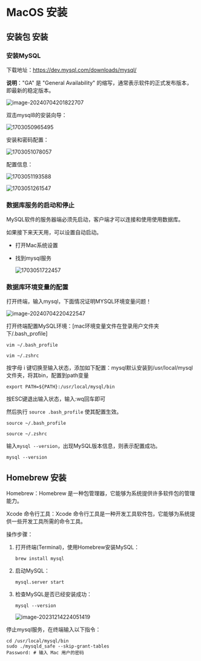 # MacOS 安装

## 安装包 安装

### 安装MySQL

下载地址：https://dev.mysql.com/downloads/mysql/

**说明**："GA" 是 "General Availability" 的缩写，通常表示软件的正式发布版本，即最新的稳定版本。

![image-20240704201822707](https://fastly.jsdelivr.net/gh/LetengZzz/img@main/tc2/img/202407042245456.png)

双击mysql8的安装向导：

![1703050965495](https://fastly.jsdelivr.net/gh/LetengZzz/img@main/tc2/img/202407042200639.png)

安装和密码配置：

![1703051078057](https://fastly.jsdelivr.net/gh/LetengZzz/img@main/tc2/img/202407042201603.png)

配置信息：

![1703051193588](https://fastly.jsdelivr.net/gh/LetengZzz/img@main/tc2/img/202407042201527.png)

![1703051261547](https://fastly.jsdelivr.net/gh/LetengZzz/img@main/tc2/img/202407042202121.png)

### 数据库服务的启动和停止

MySQL软件的服务器端必须先启动，客户端才可以连接和使用使用数据库。

如果接下来天天用，可以设置自动启动。

* 打开Mac系统设置

* 找到mysql服务

  ![1703051722457](https://fastly.jsdelivr.net/gh/LetengZzz/img@main/tc2/img/202407042202272.png)

### 数据库环境变量的配置

打开终端，输入mysql，下面情况证明MYSQL环境变量问题！

![image-20240704220422547](https://fastly.jsdelivr.net/gh/LetengZzz/img@main/tc2/img/202407042204138.png)

打开终端配置MySQL环境：[mac环境变量文件在登录用户文件夹下/.bash_profile]

```shell
vim ~/.bash_profile
```

```shell
vim ~/.zshrc
```

按字母 i 键切换至输入状态，添加如下配置：mysql默认安装到/usr/local/mysql文件夹，将其bin，配置到path变量

```shell
export PATH=${PATH}:/usr/local/mysql/bin
```

按ESC键退出输入状态，输入:wq回车即可

然后执行 `source .bash_profile` 使其配置生效。

```shell
source ~/.bash_profile
```

```shell
source ~/.zshrc
```

输入`mysql --version`，出现MySQL版本信息，则表示配置成功。

```shell
mysql --version
```

## Homebrew 安装

Homebrew：Homebrew 是一种包管理器，它能够为系统提供许多软件包的管理能力。

Xcode 命令行工具：Xcode 命令行工具是一种开发工具软件包，它能够为系统提供一些开发工具所需的命令工具。

操作步骤：

1. 打开终端(Terminal)，使用Homebrew安装MySQL：

   ```shell
   brew install mysql
   ```

2. 启动MySQL：

   ```shell
   mysql.server start
   ```

3. 检查MySQL是否已经安装成功：

   ```shell
   mysql --version
   ```

   ![image-20231214224051419](https://fastly.jsdelivr.net/gh/LetengZzz/img@main/tc2/img/202407042246041.png)

停止mysql服务，在终端输入以下指令：

```shell
cd /usr/local/mysql/bin 
sudo ./mysqld_safe --skip-grant-tables
Password: # 输入 Mac 用户的密码
```

